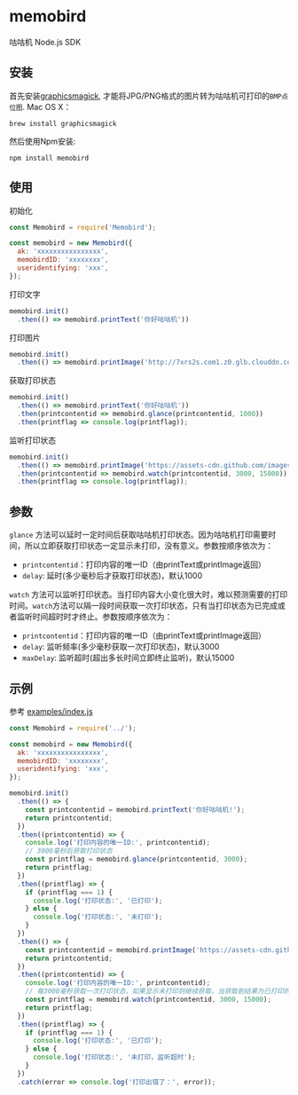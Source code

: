 # memobird
咕咕机 Node.js SDK

## 安装

首先安装[graphicsmagick](http://www.graphicsmagick.org), 才能将JPG/PNG格式的图片转为咕咕机可打印的`BMP点位图`. Mac OS X：

    brew install graphicsmagick

然后使用Npm安装:

    npm install memobird


## 使用

初始化

```javascript
const Memobird = require('Memobird');

const memobird = new Memobird({
  ak: 'xxxxxxxxxxxxxxxx',
  memobirdID: 'xxxxxxxx',
  useridentifying: 'xxx',
});
```

打印文字

```javascript
memobird.init()
  .then(() => memobird.printText('你好咕咕机'))
```

打印图片

```javascript
memobird.init()
  .then(() => memobird.printImage('http://7xrs2s.com1.z0.glb.clouddn.com/5388545BF2D3F99643AFE22BE8C87B8A.jpg'))
```

获取打印状态

```javascript
memobird.init()
  .then(() => memobird.printText('你好咕咕机'))
  .then(printcontentid => memobird.glance(printcontentid, 1000))
  .then(printflag => console.log(printflag));
```

监听打印状态

```javascript
memobird.init()
  .then(() => memobird.printImage('https://assets-cdn.github.com/images/modules/logos_page/GitHub-Mark.png'))
  .then(printcontentid => memobird.watch(printcontentid, 3000, 15000))
  .then(printflag => console.log(printflag));
```

## 参数

`glance`  方法可以延时一定时间后获取咕咕机打印状态。因为咕咕机打印需要时间，所以立即获取打印状态一定显示未打印，没有意义。参数按顺序依次为：

- `printcontentid`：打印内容的唯一ID（由printText或printImage返回）
- `delay`: 延时(多少毫秒后才获取打印状态)，默认1000

`watch` 方法可以监听打印状态。当打印内容大小变化很大时，难以预测需要的打印时间。`watch`方法可以隔一段时间获取一次打印状态，只有当打印状态为已完成或者监听时间超时时才终止。参数按顺序依次为：

- `printcontentid`：打印内容的唯一ID（由printText或printImage返回）
- `delay`: 监听频率(多少毫秒获取一次打印状态)，默认3000
- `maxDelay`: 监听超时(超出多长时间立即终止监听)，默认15000

## 示例

参考  [examples/index.js]('./examples/index.js')

```javascript
const Memobird = require('../');

const memobird = new Memobird({
  ak: 'xxxxxxxxxxxxxxxx',
  memobirdID: 'xxxxxxxx',
  useridentifying: 'xxx',
});

memobird.init()
  .then(() => {
    const printcontentid = memobird.printText('你好咕咕机!');
    return printcontentid;
  })
  .then((printcontentid) => {
    console.log('打印内容的唯一ID:', printcontentid);
    // 3000毫秒后获取打印状态
    const printflag = memobird.glance(printcontentid, 3000);
    return printflag;
  })
  .then((printflag) => {
    if (printflag === 1) {
      console.log('打印状态:', '已打印');
    } else {
      console.log('打印状态:', '未打印');
    }
  })
  .then(() => {
    const printcontentid = memobird.printImage('https://assets-cdn.github.com/images/modules/logos_page/GitHub-Mark.png');
    return printcontentid;
  })
  .then((printcontentid) => {
    console.log('打印内容的唯一ID:', printcontentid);
    // 每3000毫秒获取一次打印状态，如果显示未打印则继续获取，当获取到结果为已打印的状态或总用时超出15000毫秒，则终止并返回结果
    const printflag = memobird.watch(printcontentid, 3000, 15000);
    return printflag;
  })
  .then((printflag) => {
    if (printflag === 1) {
      console.log('打印状态:', '已打印');
    } else {
      console.log('打印状态:', '未打印，监听超时');
    }
  })
  .catch(error => console.log('打印出错了：', error));
```
